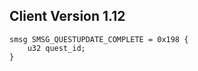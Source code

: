 ## Client Version 1.12

```rust,ignore
smsg SMSG_QUESTUPDATE_COMPLETE = 0x198 {
    u32 quest_id;    
}

```
